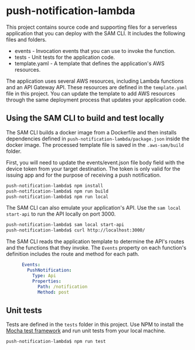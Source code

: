 # push-notification-lambda

This project contains source code and supporting files for a serverless application that you can deploy with the SAM CLI. It includes the following files and folders.

- events - Invocation events that you can use to invoke the function.
- tests - Unit tests for the application code.
- template.yaml - A template that defines the application's AWS resources.

The application uses several AWS resources, including Lambda functions and an API Gateway API. These resources are defined in the `template.yaml` file in this project. You can update the template to add AWS resources through the same deployment process that updates your application code.

## Using the SAM CLI to build and test locally

The SAM CLI builds a docker image from a Dockerfile and then installs dependencies defined in `push-notification-lambda/package.json` inside the docker image. The processed template file is saved in the `.aws-sam/build` folder.

First, you will need to update the events/event.json file body field with the device token from your target destination.
The token is only valid for the issuing app and for the purpose of receiving a push notification.

```bash
push-notification-lambda$ npm install
push-notification-lambda$ npm run build
push-notification-lambda$ npm run local
```

The SAM CLI can also emulate your application's API. Use the `sam local start-api` to run the API locally on port 3000.

```bash
push-notification-lambda$ sam local start-api
push-notification-lambda$ curl http://localhost:3000/
```

The SAM CLI reads the application template to determine the API's routes and the functions that they invoke. The `Events` property on each function's definition includes the route and method for each path.

```yaml
      Events:
        PushNotification:
          Type: Api
          Properties:
            Path: /notification
            Method: post
```

## Unit tests

Tests are defined in the `tests` folder in this project. Use NPM to install the [Mocha test framework](https://mochajs.org/) and run unit tests from your local machine.

```bash
push-notification-lambda$ npm run test
```